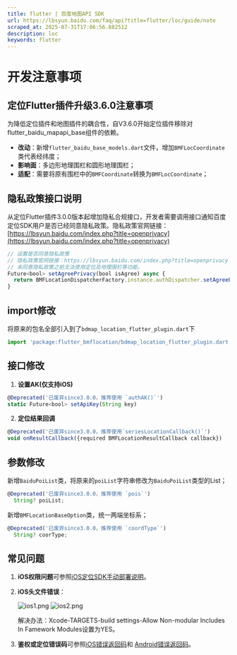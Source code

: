 ```yaml
---
title: flutter | 百度地图API SDK
url: https://lbsyun.baidu.com/faq/api?title=flutter/loc/guide/note
scraped_at: 2025-07-31T17:06:56.882512
description: loc
keywords: flutter
---
```


# 开发注意事项

## 定位Flutter插件升级3.6.0注意事项

为降低定位插件和地图插件的耦合性，自V3.6.0开始定位插件移除对flutter_baidu_mapapi_base组件的依赖。

- **改动**：新增`flutter_baidu_base_models.dart`文件，增加`BMFLocCoordinate`类代表经纬度；
- **影响面**：多边形地理围栏和圆形地理围栏；
- **适配**：需要将原有围栏中的`BMFCoordinate`转换为`BMFLocCoordinate`；

## 隐私政策接口说明

从定位Flutter插件3.0.0版本起增加隐私合规接口，开发者需要调用接口通知百度定位SDK用户是否已经同意隐私政策。隐私政策官网链接：[https://lbsyun.baidu.com/index.php?title=openprivacy](https://lbsyun.baidu.com/index.php?title=openprivacy)
```javascript
// 设置是否同意隐私政策
// 隐私政策官网链接：https://lbsyun.baidu.com/index.php?title=openprivacy
// 未同意隐私政策之前无法使用定位及地理围栏等功能。
Future<bool> setAgreePrivacy(bool isAgree) async {
  return BMFLocationDispatcherFactory.instance.authDispatcher.setAgreePrivacy(_channel, isAgree);
}
```
## import修改

将原来的包名全部引入到了`bdmap_location_flutter_plugin.dart`下
```javascript
import 'package:flutter_bmflocation/bdmap_location_flutter_plugin.dart';
```
## 接口修改

1. **设置AK(仅支持iOS)**
```javascript
@Deprecated('已废弃since3.0.0，推荐使用 `authAK()`')
static Future<bool> setApiKey(String key)
```
2. **定位结果回调**
```javascript
@Deprecated('已废弃since3.0.0，推荐使用`seriesLocationCallback()`')
void onResultCallback({required BMFLocationResultCallback callback})
```
## 参数修改

新增`BaiduPoiList`类，将原来的`poiList`字符串修改为`BaiduPoiList`类型的List；
```javascript
@Deprecated('已废弃since3.0.0，推荐使用 `pois`')
  String? poiList;
```
新增`BMFLocationBaseOption`类，统一两端坐标系；
```javascript
@Deprecated('已废弃since3.0.0，推荐使用 `coordType`')
  String? coorType;
```
## 常见问题

1. **iOS权限问题**可参照[iOS定位SDK手动部署说明](https://lbsyun.baidu.com/faq/api?title=ios-locsdk/guide/create-project/manual-create)。

2. **iOS头文件错误**：

   ![ios1.png](https://mapopen-website-webapi.bj.bcebos.com/images/flutter/loc/ios1.png)
   ![ios2.png](https://mapopen-website-webapi.bj.bcebos.com/images/flutter/loc/ios2.png)

   解决办法：Xcode-TARGETS-build settings-Allow Non-modular Includes In Famework Modules设置为YES。

3. **鉴权或定位错误码**可参照[iOS错误返回码](https://lbsyun.baidu.com/faq/api?title=ios-locsdk/guide/addition-func/error-code)和 [Android错误返回码](https://lbsyun.baidu.com/faq/api?title=android-locsdk/guide/addition-func/error-code)。